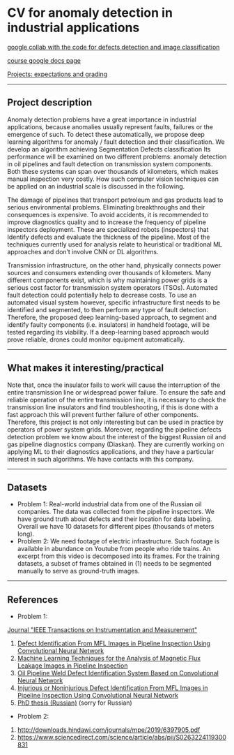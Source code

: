 # CV for anomaly detection in industrial applications

[google collab with the code for defects detection and image classification](https://colab.research.google.com/drive/1BSZOj8-NeIxofuGNUZ56Y_IU4hMNR8U-?usp=sharing)

[course google docs page](https://docs.google.com/document/d/1Kfa2MqIbNjHhnIZh8IsWokxnxm_1fJlOVxl7n_KqTJg/edit)

[Projects: expectations and grading](https://skoltech.instructure.com/courses/2471/discussion_topics/11936)
_______
## Project description 
Anomaly detection problems have a great importance in industrial applications, because anomalies usually represent faults, failures or the emergence of such. To detect these automatically, we propose deep learning algorithms for anomaly / fault detection and their classification. We develop an algorithm achieving
Segmentation
Defects classification
Its performance will be examined on two different problems: anomaly detection in oil pipelines and fault detection on transmission system components. Both these systems can span over thousands of kilometers, which makes manual inspection very costly. How such computer vision techniques can be applied on an industrial scale is discussed in the following.

The damage of pipelines that transport petroleum and gas products lead to serious environmental problems. Eliminating breakthroughs and their consequences is expensive. To avoid accidents, it is recommended to improve diagnostics quality and to increase the frequency of pipeline inspectors deployment. These are specialized robots (inspectors) that Identify defects and evaluate the thickness of the pipeline. Most of the techniques currently used for analysis relate to heuristical or traditional ML approaches and don’t involve CNN or DL algorithms.

Transmission infrastructure, on the other hand, physically connects power sources and consumers extending over thousands of kilometers. Many different components exist, which is why maintaining power grids is a serious cost factor for transmission system operators (TSOs). Automated fault detection could potentially help to decrease costs. To use an automated visual system however, specific infrastructure first needs to be identified and segmented, to then perform any type of fault detection. Therefore, the proposed deep learning-based approach, to segment and identify faulty components (i.e. insulators) in handheld footage, will be tested regarding its viability. If a deep-learning based approach would prove reliable, drones could monitor equipment automatically.
_______
## What makes it interesting/practical
Note that, once the insulator fails to work will cause the interruption of the entire transmission line or widespread power failure. To ensure the safe and reliable operation of the entire transmission line, it is necessary to check the transmission line insulators and find troubleshooting, if this is done with a fast approach this will prevent further failure of other components. Therefore, this project is not only interesting but can be used in practice by operators of power system grids. 
Moreover, regarding the pipeline defects detection problem we know about the interest of the biggest Russian oil and gas pipeline diagnostics company (Diaskan). They are currently working on applying ML to their diagnostics applications, and they have a particular interest in such algorithms. We have contacts with this company.
_______
## Datasets
- Problem 1: Real-world industrial data from one of the Russian oil companies. The data was collected from the pipeline inspectors. We have ground truth about defects and their location for data labeling. Overall we have 10 datasets for different pipes (thousands of meters long).  
- Problem 2: We need footage of electric infrastructure. Such footage is available in abundance on Youtube from people who ride trains. An excerpt from this video is decomposed into its frames. For the training datasets, a subset of frames obtained in (1) needs to be segmented manually to serve as ground-truth images.
_______
## References
- Problem 1:

[Journal "IEEE Transactions on Instrumentation and Measurement"](https://ieeexplore.ieee.org/xpl/aboutJournal.jsp?punumber=19)

1. [Defect Identification From MFL Images in Pipeline Inspection Using Convolutional Neural Network](https://ieeexplore.ieee.org/abstract/document/7878530?casa_token=v8fBoUaNFNsAAAAA:RGckea71AAcnLfNQe_vbXwjShEcaXELcaWurOf2P9RAzqycMb_RpU2A9gX09uAW-6KLIqpir-9tS4A)
2. [Machine Learning Techniques for the Analysis of Magnetic Flux Leakage Images in Pipeline Inspection](https://ieeexplore.ieee.org/document/5170224)
3. [Oil Pipeline Weld Defect Identification System Based on Convolutional Neural Network](http://itiis.org/digital-library/23389)
4. [Injurious or Noninjurious Defect Identification From MFL Images in Pipeline Inspection Using Convolutional Neural Network](https://ieeexplore.ieee.org/abstract/document/7878530?casa_token=v8fBoUaNFNsAAAAA:RGckea71AAcnLfNQe_vbXwjShEcaXELcaWurOf2P9RAzqycMb_RpU2A9gX09uAW-6KLIqpir-9tS4A)
5. [PhD thesis (Russian)](http://www.niiin.ru/upload/medialibrary/87d/87dab48dd2ec60910d4215fadbedcda6.pdf) (sorry for Russian)

- Problem 2:
1. http://downloads.hindawi.com/journals/mpe/2019/6397905.pdf
2. https://www.sciencedirect.com/science/article/abs/pii/S0263224119300831

